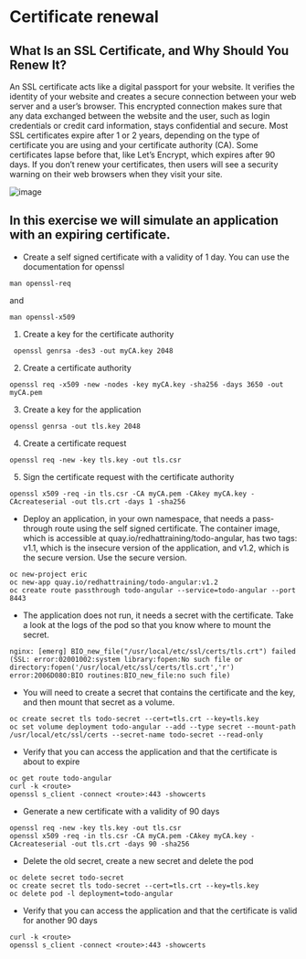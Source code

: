 # Certificate renewal

## What Is an SSL Certificate, and Why Should You Renew It?
An SSL certificate acts like a digital passport for your website. It verifies the identity of your website and creates a secure connection between your web server and a user’s browser.
This encrypted connection makes sure that any data exchanged between the website and the user, such as login credentials or credit card information, stays confidential and secure.
Most SSL certificates expire after 1 or 2 years, depending on the type of certificate you are using and your certificate authority (CA). Some certificates lapse before that, like Let’s Encrypt, which expires after 90 days.
If you don’t renew your certificates, then users will see a security warning on their web browsers when they visit your site.

![image](https://github.com/user-attachments/assets/562127f1-f263-410a-832d-ac14e7c33680)

## In this exercise we will simulate an application with an expiring certificate.
*	Create a self signed certificate with a validity of 1 day. You can use the documentation for openssl
```
man openssl-req
```

and
  
```
man openssl-x509
```
 	
1. Create a key for the certificate authority
```
 openssl genrsa -des3 -out myCA.key 2048
```
2. Create a certificate authority
```
openssl req -x509 -new -nodes -key myCA.key -sha256 -days 3650 -out myCA.pem
```
3.	Create a key for the application
```
openssl genrsa -out tls.key 2048
```
4.	Create a certificate request
```
openssl req -new -key tls.key -out tls.csr
```
5.	Sign the certificate request with the certificate authority
```
openssl x509 -req -in tls.csr -CA myCA.pem -CAkey myCA.key -CAcreateserial -out tls.crt -days 1 -sha256
```
*	Deploy an application, in your own namespace, that needs a pass-through route using the self signed certificate. The container image, which is accessible at quay.io/redhattraining/todo-angular, has two tags: v1.1, which is the insecure version of the application, and v1.2, which is the secure version. Use the secure version.
```
oc new-project eric
oc new-app quay.io/redhattraining/todo-angular:v1.2
oc create route passthrough todo-angular --service=todo-angular --port 8443
```
* The application does not run, it needs a secret with the certificate. Take a look at the logs of the pod so that you know where to mount the secret.
```
nginx: [emerg] BIO_new_file("/usr/local/etc/ssl/certs/tls.crt") failed (SSL: error:02001002:system library:fopen:No such file or directory:fopen('/usr/local/etc/ssl/certs/tls.crt','r') error:2006D080:BIO routines:BIO_new_file:no such file)
```
*	 You will need to create a secret that contains the certificate and the key, and then mount that secret as a volume.
```
oc create secret tls todo-secret --cert=tls.crt --key=tls.key
oc set volume deployment todo-angular --add --type secret --mount-path /usr/local/etc/ssl/certs --secret-name todo-secret --read-only
```
*	Verify that you can access the application and that the certificate is about to expire
```
oc get route todo-angular
curl -k <route>
openssl s_client -connect <route>:443 -showcerts
```
*	Generate a new certificate with a validity of 90 days
```
openssl req -new -key tls.key -out tls.csr
openssl x509 -req -in tls.csr -CA myCA.pem -CAkey myCA.key -CAcreateserial -out tls.crt -days 90 -sha256
```
* Delete the old secret, create a new secret and delete the pod
```
oc delete secret todo-secret
oc create secret tls todo-secret --cert=tls.crt --key=tls.key
oc delete pod -l deployment=todo-angular
```
*	Verify that you can access the application and that the certificate is valid for another 90 days
```
curl -k <route>
openssl s_client -connect <route>:443 -showcerts
```
